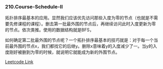 ### 210.Course-Schedule-II

拓扑排序最基本的应用。显然我们应该优先访问那些入度为零的节点（也就是不需要先修课程的课程）。删去第一批最外围的节点后，再继续访问此时入度更新为零的节点。依次类推。使用的数据结构就是BFS，

如何确定第二批最外围的节点呢？一个拓扑排序最基本的技巧就是：对于每一个当前最外围的节点x，我们都找它的后继y。删除x意味着y的入度减少了一。当y的入度刚好被删到为零的时候，就说明它就能成为新的外围节点。


[Leetcode Link](https://leetcode.com/problems/course-schedule-ii)
